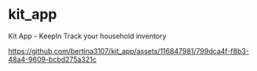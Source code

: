 # kit_app
Kit App - KeepIn Track your household inventory


https://github.com/bertina3107/kit_app/assets/116847981/799dca4f-f8b3-48a4-9609-bcbd275a321c

